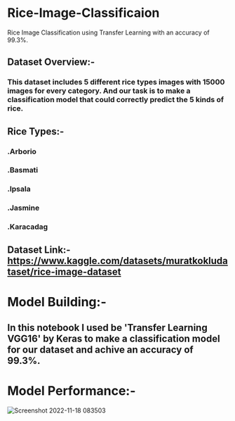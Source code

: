 # Rice-Image-Classificaion
Rice Image Classification using Transfer Learning with an accuracy of 99.3%.

## Dataset Overview:-
### This dataset includes 5 different rice types images with 15000 images for every category. And our task is to make a classification model that could correctly predict      the 5 kinds of rice.

## Rice Types:-
### .Arborio
### .Basmati
### .Ipsala
### .Jasmine
### .Karacadag

## Dataset Link:- https://www.kaggle.com/datasets/muratkokludataset/rice-image-dataset

# Model Building:-
## In this notebook I used be 'Transfer Learning VGG16' by Keras to make a classification model for our dataset and achive an accuracy of 99.3%.

# Model Performance:-
![Screenshot 2022-11-18 083503](https://user-images.githubusercontent.com/103623927/202607696-2b2db150-e882-4ce9-8d30-051395d12035.png)
